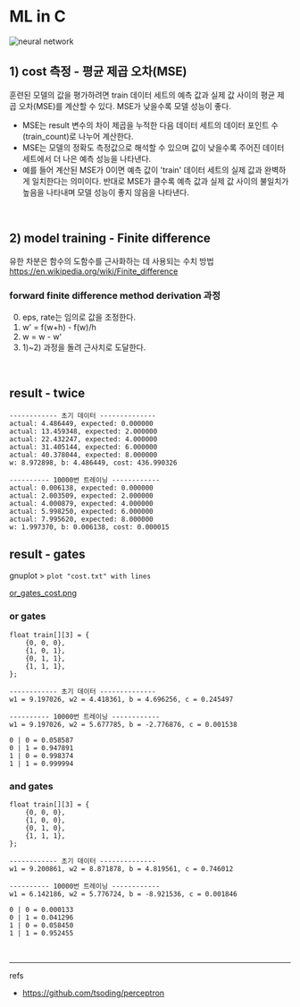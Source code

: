 # ML in C

![neural network](https://acsicorp.com/wp-content/uploads/2020/04/comparision.png)

## 1) cost 측정 - 평균 제곱 오차(MSE)
훈련된 모델의 값을 평가하려면 train 데이터 세트의 예측 값과 실제 값 사이의 평균 제곱 오차(MSE)를 계산할 수 있다. MSE가 낮을수록 모델 성능이 좋다.
- MSE는 result 변수의 차이 제곱을 누적한 다음 데이터 세트의 데이터 포인트 수(train_count)로 나누어 계산한다.
- MSE는 모델의 정확도 측정값으로 해석할 수 있으며 값이 낮을수록 주어진 데이터 세트에서 더 나은 예측 성능을 나타낸다.
- 예를 들어 계산된 MSE가 0이면 예측 값이 'train' 데이터 세트의 실제 값과 완벽하게 일치한다는 의미이다. 반대로 MSE가 클수록 예측 값과 실제 값 사이의 불일치가 높음을 나타내며 모델 성능이 좋지 않음을 나타낸다.


</br>

## 2) model training - Finite difference
유한 차분은 함수의 도함수를 근사화하는 데 사용되는 수치 방법 
https://en.wikipedia.org/wiki/Finite_difference

### forward finite difference method derivation 과정
0. eps, rate는 임의로 값을 조정한다.
1. w' = f(w+h) - f(w)/h 
2. w = w - w'
3. 1)~2) 과정을 돌려 근사치로 도달한다.

</br>

## result - twice

``` 
------------ 초기 데이터 --------------
actual: 4.486449, expected: 0.000000
actual: 13.459348, expected: 2.000000
actual: 22.432247, expected: 4.000000
actual: 31.405144, expected: 6.000000
actual: 40.378044, expected: 8.000000
w: 8.972898, b: 4.486449, cost: 436.990326

---------- 10000번 트레이닝 ------------
actual: 0.006138, expected: 0.000000
actual: 2.003509, expected: 2.000000
actual: 4.000879, expected: 4.000000
actual: 5.998250, expected: 6.000000
actual: 7.995620, expected: 8.000000
w: 1.997370, b: 0.006138, cost: 0.000015
```

## result - gates
gnuplot > `plot "cost.txt" with lines` 

[or_gates_cost.png](https://github.com/loosie/code_playground/tree/master/c/ml/or_gates_cost.png) 

### or gates
```
float train[][3] = {
    {0, 0, 0},
    {1, 0, 1},
    {0, 1, 1},
    {1, 1, 1},
};

------------ 초기 데이터 --------------
w1 = 9.197026, w2 = 4.418361, b = 4.696256, c = 0.245497

---------- 10000번 트레이닝 ------------
w1 = 9.197026, w2 = 5.677785, b = -2.776876, c = 0.001538

0 | 0 = 0.058587
0 | 1 = 0.947891
1 | 0 = 0.998374
1 | 1 = 0.999994
```

### and gates
```
float train[][3] = {
    {0, 0, 0},
    {1, 0, 0},
    {0, 1, 0},
    {1, 1, 1},
};

------------ 초기 데이터 --------------
w1 = 9.200861, w2 = 8.871878, b = 4.819561, c = 0.746012

---------- 10000번 트레이닝 ------------
w1 = 6.142186, w2 = 5.776724, b = -8.921536, c = 0.001846

0 | 0 = 0.000133
0 | 1 = 0.041296
1 | 0 = 0.058450
1 | 1 = 0.952455
```

</br>

---
refs 
- https://github.com/tsoding/perceptron